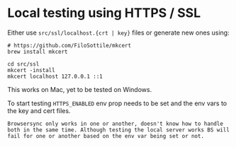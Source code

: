 # Local testing using HTTPS / SSL

Either use `src/ssl/localhost.{crt | key}` files or generate new ones using:

```shell
# https://github.com/FiloSottile/mkcert
brew install mkcert

cd src/ssl
mkcert -install
mkcert localhost 127.0.0.1 ::1
```

This works on Mac, yet to be tested on Windows.

To start testing `HTTPS_ENABLED` env prop needs to be set and the env vars to the key and cert files.

```
Browsersync only works in one or another, doesn't know how to handle both in the same time. Although testing the local server works BS will fail for one or another based on the env var being set or not.
```
